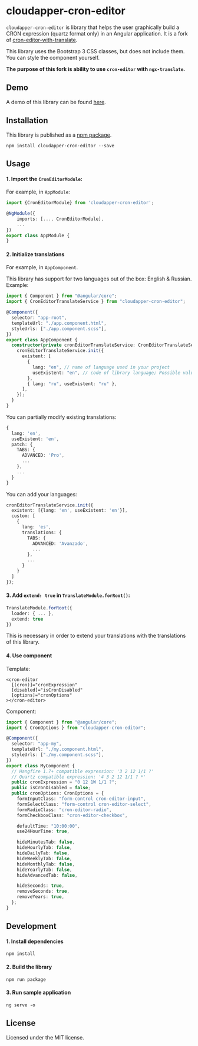 # cloudapper-cron-editor

`cloudapper-cron-editor` is library that helps the user graphically build a CRON expression (quartz format only) in an Angular application.
It is a fork of [cron-editor-with-translate](https://github.com/matvejril/cron-editor-with-translate).

This library uses the Bootstrap 3 CSS classes, but does not include them. You can style the component yourself.

**The purpose of this fork is ability to use `cron-editor` with `ngx-translate`.**

## Demo

A demo of this library can be found [here](https://matvejril.github.io/cron-editor-with-translate/).

## Installation

This library is published as a [npm package](https://www.npmjs.com/package/cloudapper-cron-editor).

```
npm install cloudapper-cron-editor --save
```

## Usage

#### 1. Import the `CronEditorModule`:

For example, in `AppModule`:

```ts
import {CronEditorModule} from 'cloudapper-cron-editor';

@NgModule({
    imports: [..., CronEditorModule],
    ...
})
export class AppModule {
}
```

#### 2. Initialize translations

For example, in `AppComponent`.

This library has support for two languages out of the box: English & Russian.
Example:

```ts
import { Component } from "@angular/core";
import { CronEditorTranslateService } from "cloudapper-cron-editor";

@Component({
  selector: "app-root",
  templateUrl: "./app.component.html",
  styleUrls: ["./app.component.scss"],
})
export class AppComponent {
  constructor(private cronEditorTranslateService: CronEditorTranslateService) {
    cronEditorTranslateService.init({
      existent: [
        {
          lang: "en", // name of language used in your project
          useExistent: "en", // code of library language; Possible values: 'en' | 'ru'
        },
        { lang: "ru", useExistent: "ru" },
      ],
    });
  }
}
```

You can partially modify existing translations:

```ts
{
  lang: 'en',
  useExistent: 'en',
  patch: {
    TABS: {
      ADVANCED: 'Pro',
      ...
    },
    ...
  }
}
```

You can add your languages:

```ts
cronEditorTranslateService.init({
  existent: [{lang: 'en', useExistent: 'en'}],
  custom: [
    {
      lang: 'es',
      translations: {
        TABS: {
          ADVANCED: 'Avanzado',
          ...
        },
        ...
      }
    }
  ]
});
```

#### 3. Add `extend: true` in `TranslateModule.forRoot()`:

```ts
TranslateModule.forRoot({
  loader: { ... },
  extend: true
})
```

This is necessary in order to extend your translations with the translations of this library.

#### 4. Use component

Template:

```angular2html
<cron-editor
  [(cron)]="cronExpression"
  [disabled]="isCronDisabled"
  [options]="cronOptions"
></cron-editor>
```

Component:

```ts
import { Component } from "@angular/core";
import { CronOptions } from "cloudapper-cron-editor";

@Component({
  selector: "app-my",
  templateUrl: "./my.component.html",
  styleUrls: ["./my.component.scss"],
})
export class MyComponent {
  // Hangfire 1.7+ compatible expression: '3 2 12 1/1 ?'
  // Quartz compatible expression: '4 3 2 12 1/1 ? *'
  public cronExpression = "0 12 1W 1/1 ?";
  public isCronDisabled = false;
  public cronOptions: CronOptions = {
    formInputClass: "form-control cron-editor-input",
    formSelectClass: "form-control cron-editor-select",
    formRadioClass: "cron-editor-radio",
    formCheckboxClass: "cron-editor-checkbox",

    defaultTime: "10:00:00",
    use24HourTime: true,

    hideMinutesTab: false,
    hideHourlyTab: false,
    hideDailyTab: false,
    hideWeeklyTab: false,
    hideMonthlyTab: false,
    hideYearlyTab: false,
    hideAdvancedTab: false,

    hideSeconds: true,
    removeSeconds: true,
    removeYears: true,
  };
}
```

## Development

#### 1. Install dependencies

```
npm install
```

#### 2. Build the library

```
npm run package
```

#### 3. Run sample application

```
ng serve -o
```

## License

Licensed under the MIT license.
